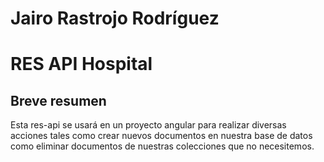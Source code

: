  # Jairo Rastrojo Rodríguez
 # RES API Hospital
 ## Breve resumen
Esta res-api se usará en un proyecto angular para realizar diversas acciones tales como crear nuevos documentos en nuestra base de datos como eliminar documentos de nuestras colecciones que no necesitemos.

 